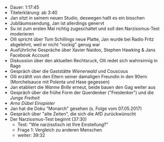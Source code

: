 - Dauer: 1:17:45
- Titelerklärung: ab 3:40 
- Jan sitzt in seinem neuen Studio, deswegen hallt es ein bisschen
- Jubiläumssendung, Jan ist allerdings genervt
- Su ist zum ersten Mal richtig zugeschaltet und soll den Narzissmus-Test moderieren
- Olli spricht über Tom Schillings neue Platte, Jan wurde bei Radio Fritz abgelehnt, weil er nicht "rockig" genug war
- Ausführliche Gespräche über Xavier Naidoo, Stephen Hawking & Jans Facebook Account
- Diskussion über den aktuellen Rechtsruck, Olli redet sich wahnsinnig in Rage
- Gespräch über die Gaststätte *Wienerwald* und Couscous
- Olli erzählt von den Eltern seiner damaligen Freundin in den 90ern (Morchelsauce mit Polenta und Hase gegessen)
- Jan etabliert die *Warme Brille* erneut, beide bauen den Gag weiter aus
- Gespräch über die frühe Form der Querdenker ("Freidenker") und die *Junge Freiheit*
- *Arno Dübel Einspieler*
- Jan hat die Doku "Monarch" gesehen (s. Folge vom 07.05.2017)
- Gespräch über "alte Zeiten", die sich die AfD zurückwünscht
- Der Narzissmus-Test beginnt (37:30)
  - Test: "Wie narzisstisch ist Ihre Einstellung?"
  - Frage 1: Vergleich zu anderen Menschen
  - weiter: 39:32 
